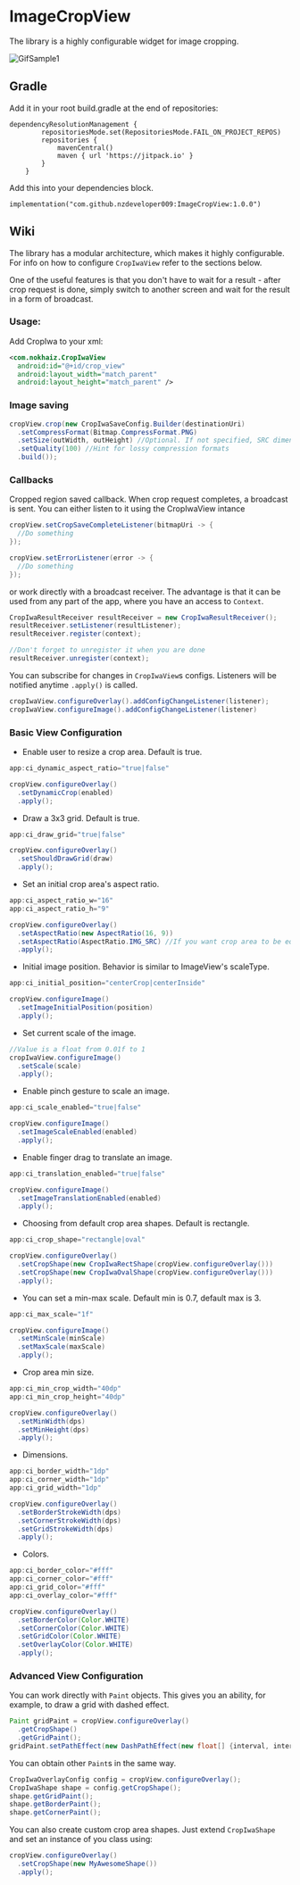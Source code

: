 # ImageCropView

The library is a highly configurable widget for image cropping. 

![GifSample1](https://github.com/nzdeveloper009/ImageCropView/tree/main/assets3J8gYWC.gif)

## Gradle 

Add it in your root build.gradle at the end of repositories:
```
dependencyResolutionManagement {
		repositoriesMode.set(RepositoriesMode.FAIL_ON_PROJECT_REPOS)
		repositories {
			mavenCentral()
			maven { url 'https://jitpack.io' }
		}
	}
```


Add this into your dependencies block.
```
implementation("com.github.nzdeveloper009:ImageCropView:1.0.0")
```

## Wiki
The library has a modular architecture, which makes it highly configurable. For info on how to configure `CropIwaView` refer to the sections
below.

One of the useful features is that you don't have to wait for a result - after crop request is done, simply switch to another 
screen and wait for the result in a form of broadcast. 

### Usage:
 Add CropIwa to your xml:
```xml
<com.nokhaiz.CropIwaView
  android:id="@+id/crop_view"
  android:layout_width="match_parent"
  android:layout_height="match_parent" />
```
### Image saving
```java
cropView.crop(new CropIwaSaveConfig.Builder(destinationUri)
  .setCompressFormat(Bitmap.CompressFormat.PNG)
  .setSize(outWidth, outHeight) //Optional. If not specified, SRC dimensions will be used
  .setQuality(100) //Hint for lossy compression formats
  .build());
```
### Callbacks
Cropped region saved callback. When crop request completes, a broadcast is sent. You can either listen to it using the CropIwaView intance
```java
cropView.setCropSaveCompleteListener(bitmapUri -> {
  //Do something
});

cropView.setErrorListener(error -> {
  //Do something
});
```
or work directly with a broadcast receiver. The advantage is that it can be used from any part of the app, where you have an access to `Context`.
```java
CropIwaResultReceiver resultReceiver = new CropIwaResultReceiver();
resultReceiver.setListener(resultListener);
resultReceiver.register(context);

//Don't forget to unregister it when you are done
resultReceiver.unregister(context);
```
You can subscribe for changes in `CropIwaView`s configs. Listeners will be notified anytime `.apply()` is called.
```java
cropIwaView.configureOverlay().addConfigChangeListener(listener);
cropIwaView.configureImage().addConfigChangeListener(listener)
```
### Basic View Configuration
* Enable user to resize a crop area. Default is true. 
```java
app:ci_dynamic_aspect_ratio="true|false"

cropView.configureOverlay()
  .setDynamicCrop(enabled)
  .apply();
```
* Draw a 3x3 grid. Default is true.
```java
app:ci_draw_grid="true|false"

cropView.configureOverlay()
  .setShouldDrawGrid(draw)
  .apply();
```
* Set an initial crop area's aspect ratio.
```java
app:ci_aspect_ratio_w="16"
app:ci_aspect_ratio_h="9"

cropView.configureOverlay()
  .setAspectRatio(new AspectRatio(16, 9))
  .setAspectRatio(AspectRatio.IMG_SRC) //If you want crop area to be equal to the dimensions of an image
  .apply();
```
* Initial image position. Behavior is similar to ImageView's scaleType.
```java
app:ci_initial_position="centerCrop|centerInside"

cropView.configureImage()
  .setImageInitialPosition(position)
  .apply();
```
* Set current scale of the image.
```java
//Value is a float from 0.01f to 1
cropIwaView.configureImage()
  .setScale(scale)
  .apply();
```
* Enable pinch gesture to scale an image.
```java
app:ci_scale_enabled="true|false"

cropView.configureImage()
  .setImageScaleEnabled(enabled)
  .apply();
```
* Enable finger drag to translate an image.
```java
app:ci_translation_enabled="true|false"

cropView.configureImage()
  .setImageTranslationEnabled(enabled)
  .apply();
```
* Choosing from default crop area shapes. Default is rectangle.
```java
app:ci_crop_shape="rectangle|oval"

cropView.configureOverlay()
  .setCropShape(new CropIwaRectShape(cropView.configureOverlay()))
  .setCropShape(new CropIwaOvalShape(cropView.configureOverlay()))
  .apply();
```
* You can set a min-max scale. Default min is 0.7, default max is 3.
```java
app:ci_max_scale="1f"

cropView.configureImage()
  .setMinScale(minScale)
  .setMaxScale(maxScale)
  .apply();
```
* Crop area min size.
```java
app:ci_min_crop_width="40dp"
app:ci_min_crop_height="40dp"

cropView.configureOverlay()
  .setMinWidth(dps)
  .setMinHeight(dps)
  .apply();
```
* Dimensions.
```java
app:ci_border_width="1dp"
app:ci_corner_width="1dp"
app:ci_grid_width="1dp"

cropView.configureOverlay()
  .setBorderStrokeWidth(dps)
  .setCornerStrokeWidth(dps)
  .setGridStrokeWidth(dps)
  .apply();
```
* Colors.
```java
app:ci_border_color="#fff"
app:ci_corner_color="#fff"
app:ci_grid_color="#fff"
app:ci_overlay_color="#fff"

cropView.configureOverlay()
  .setBorderColor(Color.WHITE)
  .setCornerColor(Color.WHITE)
  .setGridColor(Color.WHITE)
  .setOverlayColor(Color.WHITE)
  .apply();
```
### Advanced View Configuration
You can work directly with `Paint` objects. This gives you an ability, for example, to draw a grid with dashed effect.
```java
Paint gridPaint = cropView.configureOverlay()
  .getCropShape()
  .getGridPaint();
gridPaint.setPathEffect(new DashPathEffect(new float[] {interval, interval}, 0));
```
You can obtain other `Paint`s in the same way.
```java
CropIwaOverlayConfig config = cropView.configureOverlay();
CropIwaShape shape = config.getCropShape();
shape.getGridPaint();
shape.getBorderPaint();
shape.getCornerPaint();
```
You can also create custom crop area shapes. Just extend `CropIwaShape` and set an instance of you class using:
```java
cropView.configureOverlay()
  .setCropShape(new MyAwesomeShape())
  .apply();
```
